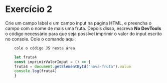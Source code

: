 # Exercício 2

Crie um campo label e um campo input na página HTML, e preencha o campo com o nome de mais uma fruta.
Depois disso, escreva **No DevTools** o código necessário para que seja possível imprimir o valor do input escrito no console.
Cole o comando aqui:
```jsx
    cole o código JS nesta área.

    let fruta4
    const imprimirValorImput = () => {
    fruta4 = document.getElementById("nova-fruta").value
    console.log(fruta4)
    }
```